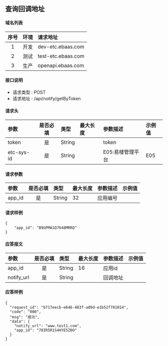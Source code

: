 ## 查询回调地址 

#### 域名列表

| 序号  | 环境  | 请求地址           |
| :---: | :---: | :----------------- |
|   1   | 开发  | dev-etc.ebaas.com  |
|   2   | 测试  | test-etc.ebaas.com |
|   3   | 生产  | openapi.ebaas.com  |

#### 接口说明

* 请求类型 : POST
* 请求地址 : /api/notify/getByToken

#### 请求头
| 参数       | 是否必填 | 类型   | 最大长度 | 参数描述         | 示例值 |
| :--------- | :------: | :----- | :------- | :--------------- | :----- |
| token      |    是    | String |          | token            |        |
| etc-sys-id |    是    | String |          | E05:易楼管理平台 | E05    |

#### 请求参数
| 参数   | 是否必填 | 类型   | 最大长度 | 参数描述 | 示例值 |
| :----- | :------: | :----- | :------- | :------- | :----- |
| app_id |    是    | String | 32       | 应用编号 |        |

#### 请求样例

```
{
    "app_id": "B9GPMA1Q7648MRRQ"
}
```

#### 应答报文

| 参数       | 是否必填 | 类型   | 最大长度 | 参数描述 | 示例值 |
| :--------- | :------: | :----- | :------- | :------- | :----- |
| app_id     |    是    | String | 16       | 应用id   |        |
| notify_url |    是    | String |          | 回调地址 |        |

#### 应答样例

```
{
  "request_id": "b717eecb-e646-483f-a09d-e1b52f781014",
  "code": "000",
  "msg": "成功",
  "data": {
    "notify_url": "www.test1.com",
    "app_id": "78IR5R1S4HYE5Z0O"
  }
}

```
